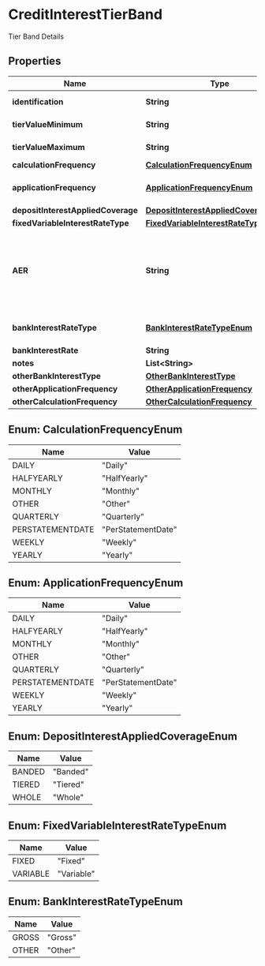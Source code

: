 

# CreditInterestTierBand

Tier Band Details
## Properties

Name | Type | Description | Notes
------------ | ------------- | ------------- | -------------
**identification** | **String** | Unique and unambiguous identification of a  Tier Band for a BCA. |  [optional]
**tierValueMinimum** | **String** | Minimum deposit value for which the credit interest tier applies. | 
**tierValueMaximum** | **String** | Maximum deposit value for which the credit interest tier applies. |  [optional]
**calculationFrequency** | [**CalculationFrequencyEnum**](#CalculationFrequencyEnum) | How often is credit interest calculated for the account. |  [optional]
**applicationFrequency** | [**ApplicationFrequencyEnum**](#ApplicationFrequencyEnum) | How often is interest applied to the BCA for this tier/band i.e. how often the financial institution pays accumulated interest to the customer&#39;s BCA. | 
**depositInterestAppliedCoverage** | [**DepositInterestAppliedCoverageEnum**](#DepositInterestAppliedCoverageEnum) | Amount on which Interest applied. |  [optional]
**fixedVariableInterestRateType** | [**FixedVariableInterestRateTypeEnum**](#FixedVariableInterestRateTypeEnum) | Type of interest rate, Fixed or Variable | 
**AER** | **String** | The annual equivalent rate (AER) is interest that is calculated under the assumption that any interest paid is combined with the original balance and the next interest payment will be based on the slightly higher account balance. Overall, this means that interest can be compounded several times in a year depending on the number of times that interest payments are made.   Read more: Annual Equivalent Rate (AER) http://www.investopedia.com/terms/a/aer.asp#ixzz4gfR7IO1A | 
**bankInterestRateType** | [**BankInterestRateTypeEnum**](#BankInterestRateTypeEnum) | Interest rate types, other than AER, which financial institutions may use to describe the annual interest rate payable to the BCA. |  [optional]
**bankInterestRate** | **String** | Bank Interest for the BCA product |  [optional]
**notes** | **List&lt;String&gt;** | Optional additional notes to supplement the Tier Band details |  [optional]
**otherBankInterestType** | [**OtherBankInterestType**](OtherBankInterestType.md) |  |  [optional]
**otherApplicationFrequency** | [**OtherApplicationFrequency**](OtherApplicationFrequency.md) |  |  [optional]
**otherCalculationFrequency** | [**OtherCalculationFrequency**](OtherCalculationFrequency.md) |  |  [optional]



## Enum: CalculationFrequencyEnum

Name | Value
---- | -----
DAILY | &quot;Daily&quot;
HALFYEARLY | &quot;HalfYearly&quot;
MONTHLY | &quot;Monthly&quot;
OTHER | &quot;Other&quot;
QUARTERLY | &quot;Quarterly&quot;
PERSTATEMENTDATE | &quot;PerStatementDate&quot;
WEEKLY | &quot;Weekly&quot;
YEARLY | &quot;Yearly&quot;



## Enum: ApplicationFrequencyEnum

Name | Value
---- | -----
DAILY | &quot;Daily&quot;
HALFYEARLY | &quot;HalfYearly&quot;
MONTHLY | &quot;Monthly&quot;
OTHER | &quot;Other&quot;
QUARTERLY | &quot;Quarterly&quot;
PERSTATEMENTDATE | &quot;PerStatementDate&quot;
WEEKLY | &quot;Weekly&quot;
YEARLY | &quot;Yearly&quot;



## Enum: DepositInterestAppliedCoverageEnum

Name | Value
---- | -----
BANDED | &quot;Banded&quot;
TIERED | &quot;Tiered&quot;
WHOLE | &quot;Whole&quot;



## Enum: FixedVariableInterestRateTypeEnum

Name | Value
---- | -----
FIXED | &quot;Fixed&quot;
VARIABLE | &quot;Variable&quot;



## Enum: BankInterestRateTypeEnum

Name | Value
---- | -----
GROSS | &quot;Gross&quot;
OTHER | &quot;Other&quot;




